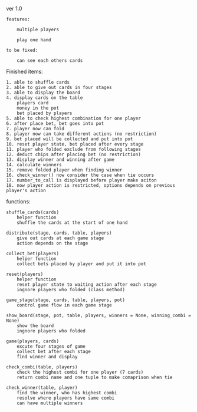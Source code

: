 ver 1.0

    features:

        multiple players

        play one hand

    to be fixed:

        can see each others cards

Finished items:

    1. able to shuffle cards
    2. able to give out cards in four stages
    3. able to display the board
    4. display cards on the table
        players card
        money in the pot
        bet placed by players
    5. able to check highest combination for one player
    6. after place bet, bet goes into pot
    7. player now can fold 
    8. player now can take different actions (no restriction)
    9. bet placed will be collected and put into pot
    10. reset player state, bet placed after every stage
    11. player who folded exclude from following stages
    12. deduct chips after placing bet (no restriction)
    13. display winner and winning after game
    14. calculate winners
    15. remove folded player when finding winner
    16. check_winner() now consider the case when tie occurs
    17. number_to_call is displayed before player make aciton
    18. now player action is restricted, options depends on previous player's action


functions:

    shuffle_cards(cards)
        helper function
        shuffle the cards at the start of one hand

    distribute(stage, cards, table, players)
        give out cards at each game stage
        action depends on the stage

    collect_bet(players)
        helper function
        collect bets placed by player and put it into pot
 
    reset(players)
        helper function
        reset player state to waiting action after each stage
        ingnore players who folded (class method)

    game_stage(stage, cards, table, players, pot)
        control game flow in each game stage

    show_board(stage, pot, table, players, winners = None, winning_combi = None)
        show the board
        ingnore players who folded

    game(players, cards)
        excute four stages of game
        collect bet after each stage
        find winner and display

    check_combi(table, players)
        check the highest combi for one player (7 cards)
        return combi name and one tuple to make comaprison when tie

    check_winner(table, player)
        find the winner, who has highest combi
        resolve where players have same combi
        can have multiple winners
 

